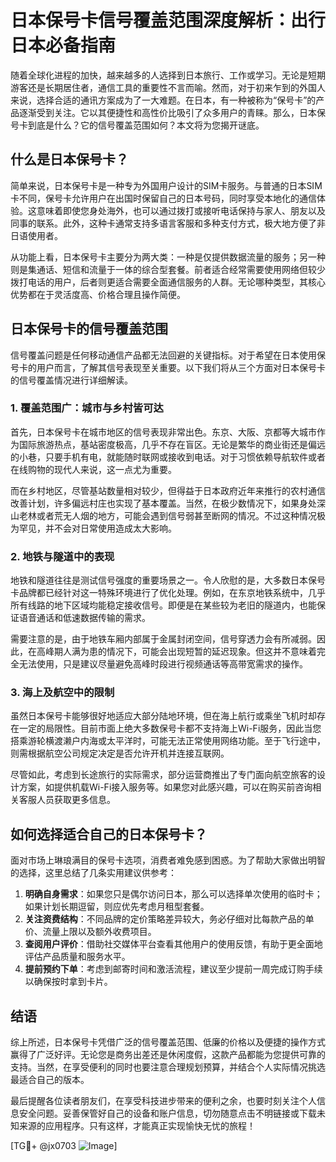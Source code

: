 # 日本保号卡信号覆盖范围深度解析：出行日本必备指南

随着全球化进程的加快，越来越多的人选择到日本旅行、工作或学习。无论是短期游客还是长期居住者，通信工具的重要性不言而喻。然而，对于初来乍到的外国人来说，选择合适的通讯方案成为了一大难题。在日本，有一种被称为“保号卡”的产品逐渐受到关注。它以其便捷性和高性价比吸引了众多用户的青睐。那么，日本保号卡到底是什么？它的信号覆盖范围如何？本文将为您揭开谜底。

## 什么是日本保号卡？

简单来说，日本保号卡是一种专为外国用户设计的SIM卡服务。与普通的日本SIM卡不同，保号卡允许用户在出国时保留自己的日本号码，同时享受本地化的通信体验。这意味着即使您身处海外，也可以通过拨打或接听电话保持与家人、朋友以及同事的联系。此外，这种卡通常支持多语言客服和多种支付方式，极大地方便了非日语使用者。

从功能上看，日本保号卡主要分为两大类：一种是仅提供数据流量的服务；另一种则是集通话、短信和流量于一体的综合型套餐。前者适合经常需要使用网络但较少拨打电话的用户，后者则更适合需要全面通信服务的人群。无论哪种类型，其核心优势都在于灵活度高、价格合理且操作简便。

## 日本保号卡的信号覆盖范围

信号覆盖问题是任何移动通信产品都无法回避的关键指标。对于希望在日本使用保号卡的用户而言，了解其信号表现至关重要。以下我们将从三个方面对日本保号卡的信号覆盖情况进行详细解读。

### 1. 覆盖范围广：城市与乡村皆可达

首先，日本保号卡在城市地区的信号表现非常出色。东京、大阪、京都等大城市作为国际旅游热点，基站密度极高，几乎不存在盲区。无论是繁华的商业街还是偏远的小巷，只要手机有电，就能随时联网或接收到电话。对于习惯依赖导航软件或者在线购物的现代人来说，这一点尤为重要。

而在乡村地区，尽管基站数量相对较少，但得益于日本政府近年来推行的农村通信改善计划，许多偏远村庄也实现了基本覆盖。当然，在极少数情况下，如果身处深山老林或者荒无人烟的地方，可能会遇到信号弱甚至断网的情况。不过这种情况极为罕见，并不会对日常使用造成太大影响。

### 2. 地铁与隧道中的表现

地铁和隧道往往是测试信号强度的重要场景之一。令人欣慰的是，大多数日本保号卡品牌都已经针对这一特殊环境进行了优化处理。例如，在东京地铁系统中，几乎所有线路的地下区域均能稳定接收信号。即便是在某些较为老旧的隧道内，也能保证语音通话和低速数据传输的需求。

需要注意的是，由于地铁车厢内部属于金属封闭空间，信号穿透力会有所减弱。因此，在高峰期人满为患的情况下，可能会出现短暂的延迟现象。但这并不意味着完全无法使用，只是建议尽量避免高峰时段进行视频通话等高带宽需求的操作。

### 3. 海上及航空中的限制

虽然日本保号卡能够很好地适应大部分陆地环境，但在海上航行或乘坐飞机时却存在一定的局限性。目前市面上绝大多数保号卡都不支持海上Wi-Fi服务，因此当您搭乘游轮横渡濑户内海或太平洋时，可能无法正常使用网络功能。至于飞行途中，则需根据航空公司规定决定是否允许开机并连接互联网。

尽管如此，考虑到长途旅行的实际需求，部分运营商推出了专门面向航空旅客的设计方案，如提供机载Wi-Fi接入服务等。如果您对此感兴趣，可以在购买前咨询相关客服人员获取更多信息。

## 如何选择适合自己的日本保号卡？

面对市场上琳琅满目的保号卡选项，消费者难免感到困惑。为了帮助大家做出明智的选择，这里总结了几条实用建议供参考：

1. **明确自身需求**：如果您只是偶尔访问日本，那么可以选择单次使用的临时卡；如果计划长期逗留，则应优先考虑月租型套餐。
2. **关注资费结构**：不同品牌的定价策略差异较大，务必仔细对比每款产品的单价、流量上限以及额外收费项目。
3. **查阅用户评价**：借助社交媒体平台查看其他用户的使用反馈，有助于更全面地评估产品质量和服务水平。
4. **提前预约下单**：考虑到邮寄时间和激活流程，建议至少提前一周完成订购手续以确保按时拿到卡片。

## 结语

综上所述，日本保号卡凭借广泛的信号覆盖范围、低廉的价格以及便捷的操作方式赢得了广泛好评。无论您是商务出差还是休闲度假，这款产品都能为您提供可靠的支持。当然，在享受便利的同时也要注意合理规划预算，并结合个人实际情况挑选最适合自己的版本。

最后提醒各位读者朋友们，在享受科技进步带来的便利之余，也要时刻关注个人信息安全问题。妥善保管好自己的设备和账户信息，切勿随意点击不明链接或下载未知来源的应用程序。只有这样，才能真正实现愉快无忧的旅程！

[TG💪+ @jx0703 ![Image](https://github.com/user-attachments/assets/dbca1d08-cadb-493c-b0ec-ad6f7a83f270)]